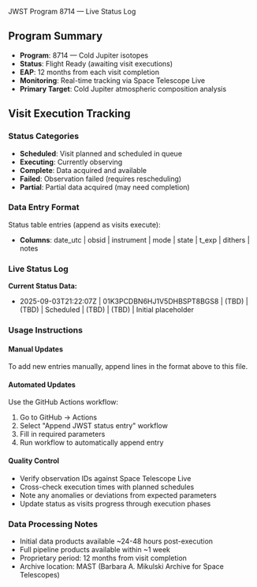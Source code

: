JWST Program 8714 — Live Status Log

## Program Summary
- **Program**: 8714 — Cold Jupiter isotopes
- **Status**: Flight Ready (awaiting visit executions)
- **EAP**: 12 months from each visit completion
- **Monitoring**: Real-time tracking via Space Telescope Live
- **Primary Target**: Cold Jupiter atmospheric composition analysis

## Visit Execution Tracking

### Status Categories
- **Scheduled**: Visit planned and scheduled in queue
- **Executing**: Currently observing
- **Complete**: Data acquired and available
- **Failed**: Observation failed (requires rescheduling)
- **Partial**: Partial data acquired (may need completion)

### Data Entry Format
Status table entries (append as visits execute):
- **Columns**: date_utc | obsid | instrument | mode | state | t_exp | dithers | notes

### Live Status Log

**Current Status Data:**
- 2025-09-03T21:22:07Z | 01K3PCDBN6HJ1V5DHBSPT8BGS8 | (TBD) | (TBD) | Scheduled | (TBD) | (TBD) | Initial placeholder

### Usage Instructions

#### Manual Updates
To add new entries manually, append lines in the format above to this file.

#### Automated Updates
Use the GitHub Actions workflow:
1. Go to GitHub → Actions
2. Select "Append JWST status entry" workflow
3. Fill in required parameters
4. Run workflow to automatically append entry

#### Quality Control
- Verify observation IDs against Space Telescope Live
- Cross-check execution times with planned schedules  
- Note any anomalies or deviations from expected parameters
- Update status as visits progress through execution phases

### Data Processing Notes
- Initial data products available ~24-48 hours post-execution
- Full pipeline products available within ~1 week
- Proprietary period: 12 months from visit completion
- Archive location: MAST (Barbara A. Mikulski Archive for Space Telescopes)
